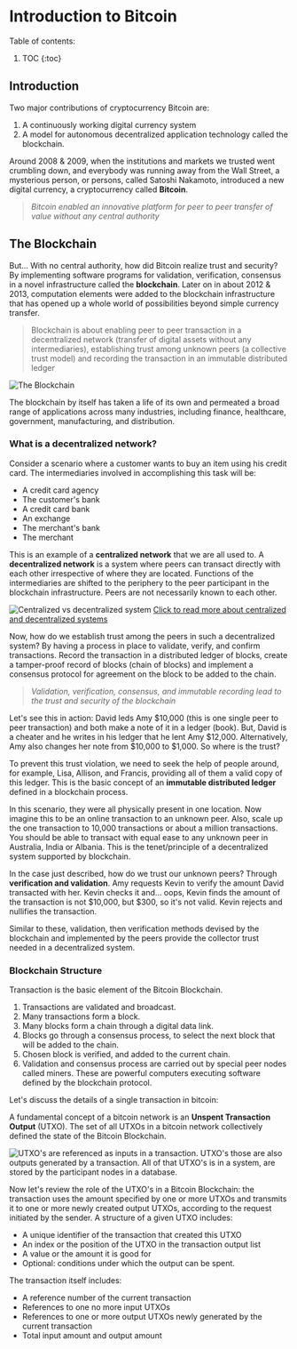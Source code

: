 # Introduction to Bitcoin
Table of contents:

1. TOC
{:toc}

## Introduction

Two major contributions of cryptocurrency Bitcoin are:
  1. A continuously working digital currency system
  2. A model for autonomous decentralized application technology called the blockchain.

Around 2008 & 2009, when the institutions and markets we trusted went crumbling down, and everybody was running away from the Wall Street, a mysterious person, or persons, called Satoshi Nakamoto, introduced a new digital currency, a cryptocurrency called **Bitcoin**. 

> *Bitcoin enabled an innovative platform for peer to peer transfer of value without any central authority*

## The Blockchain

But... With no central authority, how did Bitcoin realize trust and security? By implementing software programs for validation, verification, consensus in a novel infrastructure called the **blockchain**. 
Later on in about 2012 & 2013, computation elements were added to the blockchain infrastructure that has opened up a whole world of possibilities beyond simple currency transfer.

> Blockchain is about enabling peer to peer transaction in a decentralized network (transfer of digital assets without any intermediaries), establishing trust among unknown peers (a collective trust model) and recording the transaction in an immutable distributed ledger

![](/My-Blockchain-Book/images/Intro-Blockchain.jpg "The Blockchain")

The blockchain by itself has taken a life of its own and permeated a broad range of applications across many industries, including finance, healthcare, government, manufacturing, and distribution. 


### What is a decentralized network?

Consider a scenario where a customer wants to buy an item using his credit card. The intermediaries involved in accomplishing this task will be: 
- A credit card agency
- The customer's bank
- A credit card bank
- An exchange
- The merchant's bank
- The merchant

This is an example of a **centralized network** that we are all used to.
A **decentralized network** is a system where peers can transact directly with each other irrespective of where they are located. Functions of the intermediaries are shifted to the periphery to the peer participant in the blockchain infrastructure. Peers are not necessarily known to each other. 

![](/My-Blockchain-Book/images/Centralized-Decentralized.png "Centralized vs decentralized system")
[Click to read more about centralized and decentralized systems](https://medium.com/hackernoon/centralization-vs-decentralization-the-best-and-worst-of-both-worlds-7bfdd628ad09)

Now, how do we establish trust among the peers in such a decentralized system? By having a process in place to validate, verify, and confirm transactions. Record the transaction in a distributed ledger of blocks, create a tamper-proof record of blocks (chain of blocks) and implement a consensus protocol for agreement on the block to be added to the chain.

> *Validation, verification, consensus, and immutable recording lead to the trust and security of the blockchain*

Let's see this in action: David leds Amy $10,000 (this is one single peer to peer transaction) and both make a note of it in a ledger (book). But, David is a cheater and he writes in his ledger that he lent Amy $12,000. Alternatively, Amy also changes her note from $10,000 to $1,000. So where is the trust?

To prevent this trust violation, we need to seek the help of people around, for example, Lisa, Allison, and Francis, providing all of them a valid copy of this ledger. This is the basic concept of an **immutable distributed ledger** defined in a blockchain process. 

In this scenario, they were all physically present in one location. Now imagine this to be an online transaction to an unknown peer. Also, scale up the one transaction to 10,000 transactions or about a million transactions. You should be able to transact with equal ease to any unknown peer in Australia, India or Albania. 
This is the tenet/principle of a decentralized system supported by blockchain. 

In the case just described, how do we trust our unknown peers? Through **verification and validation**. Amy requests Kevin to verify the amount David transacted with her. Kevin checks it and... oops, Kevin finds the amount of the transaction is not $10,000, but $300, so it's not valid. Kevin rejects and nullifies the transaction.

Similar to these, validation, then verification methods devised by the blockchain and implemented by the peers provide the collector trust needed in a decentralized system.  

### Blockchain Structure

Transaction is the basic element of the Bitcoin Blockchain.
1. Transactions are validated and broadcast.
2. Many transactions form a block.
3. Many blocks form a chain through a digital data link.
4. Blocks go through a consensus process, to select the next block that will be added to the chain. 
5. Chosen block is verified, and added to the current chain. 
6. Validation and consensus process are carried out by special peer nodes called miners. These are powerful computers executing software defined by the blockchain protocol.

Let's discuss the details of a single transaction in bitcoin:

A fundamental concept of a bitcoin network is an **Unspent Transaction Output** (UTXO). The set of all UTXOs in a bitcoin network collectively defined the state of the Bitcoin Blockchain. 

![](/My-Blockchain-Book/images/UTXO.PNG "UTXO's are referenced as inputs in a transaction. UTXO's those are also outputs generated by a transaction. All of that UTXO's is in a system, are stored by the participant nodes in a database.") 

Now let's review the role of the UTXO's in a Bitcoin Blockchain: the transaction uses the amount specified by one or more UTXOs and transmits it to one or more newly created output UTXOs, according to the request initiated by the sender. A structure of a given UTXO includes:
- A unique identifier of the transaction that created this UTXO
- An index or the position of the UTXO in the transaction output list
- A value or the amount it is good for
- Optional: conditions under which the output can be spent. 

The transaction itself includes:
- A reference number of the current transaction
- References to one no more input UTXOs
- References to one or more output UTXOs newly generated by the current transaction
- Total input amount and output amount
